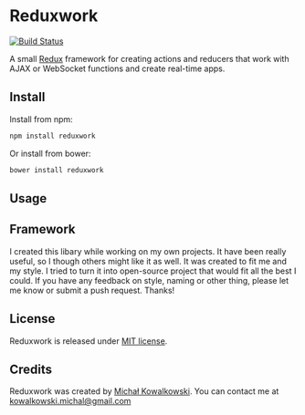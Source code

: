 # Reduxwork

[![Build Status](https://travis-ci.org/michalkow/reduxwork.svg?branch=master)](https://travis-ci.org/michalkow/reduxwork)

A small [Redux](http://redux.js.org) framework for creating actions and reducers that work with AJAX or WebSocket functions and create real-time apps. 

## Install

Install from npm:

```bash
npm install reduxwork
```

Or install from bower:

```bash
bower install reduxwork
```

## Usage

## Framework

I created this libary while working on my own projects. It have been really useful, so I though others might like it as well. It was created to fit me and my style. I tried to turn it into open-source project that would fit all the best I could. If you have any feedback on style, naming or other thing, please let me know or submit a push request. Thanks! 

## License

Reduxwork is released under [MIT license](http://opensource.org/licenses/mit-license.php).

## Credits

Reduxwork was created by [Michał Kowalkowski](https://github.com/michalkow). You can contact me at [kowalkowski.michal@gmail.com](mailto:kowalkowski.michal@gmail.com)
